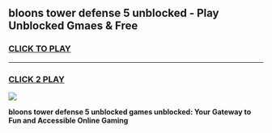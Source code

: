 
## bloons tower defense 5 unblocked - Play Unblocked Gmaes & Free
<h3>
<a href="https://news.freeplayer.one?title=bloons_tower_defense_5_unblocked&ref=16F">CLICK TO PLAY</a></h3>
<hr>

<h3>
<a href="https://news.freeplayer.one?title=bloons_tower_defense_5_unblocked&ref=16F">CLICK 2 PLAY</a>
  
</h3>

<a href="https://news.freeplayer.one?title=bloons_tower_defense_5_unblocked&ref=16F/"><img src="https://clearcache.store/games.png"></a>


**bloons tower defense 5 unblocked games unblocked: Your Gateway to Fun and Accessible Online Gaming**
